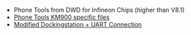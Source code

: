   * Phone Tools from DWD for Infineon Chips (higher than V8.1)
  * [Phone Tools KM900 specific files](http://tinyurl.com/2wwwjzr)
  * [Modified Dockingstation + UART Connection](Dockingstation.md)